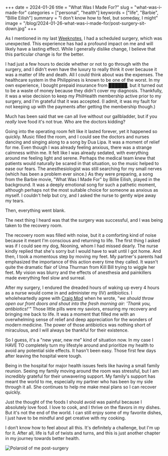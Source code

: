 +++
date = 2024-01-26
title = "What Was I Made For?"
slug = "what-was-i-made-for"
categories = ["personal", "health"]
keywords = ["life", "Barbie", "Billie Eilish"]
summary = "I don't know how to feel, but someday, I might"
image = "/blog/2024-01-26-what-was-i-made-for/post-surgery-sit-down.jpg"
+++


As I mentioned in my last [Weeknotes](https://krabf.com/weeknotes/weeknotes02/), I had a scheduled surgery, which was unexpected. This experience has had a profound impact on me and will likely have a lasting effect. While I generally dislike change, I believe that this particular change is for the better.

I had just a few hours to decide whether or not to go through with the surgery, and I didn't even have the luxury to really think it over because it was a matter of life and death. All I could think about was the expenses. The healthcare system in the Philippines is known to be one of the worst. In my own experience, I bought prepaid insurance from ██████, but it turned out to be a waste of money because they didn't cover my diagnosis. Thankfully, it was a wise decision to keep my PhilHealth membership active prior to my surgery, and I'm grateful that it was accepted. (I admit, it was my fault for not keeping up with the payments after getting the membership though.)

Much has been said that we can all live without our gallbladder, but if you *really* love food it's not true. Who are the doctors kidding?

Going into the operating room felt like it lasted forever, yet it happened so quickly. Music filled the room, and I could see the doctors and nurses dancing and singing along to a song by Dua Lipa. It was a moment of relief for me. Even though I was already feeling anxious, there was a strange calmness within me. It felt like I was already sedated, with everything around me feeling light and serene. Perhaps the medical team knew that patients would naturally be scared in that situation, so the music helped to ease our fears. The anesthesiologist was still searching for my small nerves (which has been a problem ever since.) As they were preparing, a song from the Barbie movie, "What Was I Made For" by Billie Eilish, played in the background. It was a deeply emotional song for such a pathetic moment, although perhaps not the most suitable choice for someone as anxious as myself. I couldn't help but cry, and I asked the nurse to gently wipe away my tears.

Then, everything went blank.

The next thing I heard was that the surgery was successful, and I was being taken to the recovery room.

The recovery room was filled with noise, but it a comforting kind of noise because it meant I'm conscious and returning to life. The first thing I asked was if I could see my dog, Nooning, whom I had missed dearly. The nurse kindly replied that she's sorry but I would have to wait until I got home. And then, I took a momentous step by moving my feet. My partner's parents had emphasized the importance of this action every time they called. It wasn't quite the dramatic flair of Uma Thurman from Kill Bill trying to wiggle her feet. My vision was blurry and the effects of anesthesia and painkillers made everything feel slow and surreal.

After my surgery, I endured the dreaded hours of waking up every 4 hours as a nurse would come in and administer my (IV) antibiotics. I wholeheartedly agree with [Craig Mod](https://craigmod.com/roden/088/) when he wrote, "*we should throw open our front doors and shout into the fresh morning air: 'Thank you, antibiotics!'"* Those little pills were my saviors, ensuring my recovery and bringing me back to life. It was a moment that filled me with an overwhelming sense of relief and deep appreciation for the wonders of modern medicine. The power of those antibiotics was nothing short of miraculous, and I will always be thankful for their existence.

So I guess, it's a "new year, new me" kind of situation now. In my case I HAVE TO completely turn my lifestyle around and prioritize my health to avoid any potential side effects. It hasn't been easy. Those first few days after leaving the hospital were tough.

Being in the hospital for major health issues feels like having a small family reunion. Seeing my family moving around the room was stressful, but I am incredibly grateful for their unwavering support. My family's support has meant the world to me, especially my partner who has been by my side through it all.  She continues to help me make meal plans so I can recover quickly.

Just the thought of the foods I should avoid was painful because I absolutely love food. I love to cook, and I thrive on the flavors in my dishes. But it's not the end of the world. I can still enjoy some of my favorite dishes, I just have to be mindful and get creative with my cooking.

I don’t know how to feel about all this. It's definitely a challenge, but I'm up for it. After all, life is full of twists and turns, and this is just another chapter in my journey towards better health.

![Polaroid of me post-surgery](/blog/2024-01-26-what-was-i-made-for/post-surgery-sit.jpg "First time sitting down after surgery. It took a village to help me up from the bed 🤘🏻")
